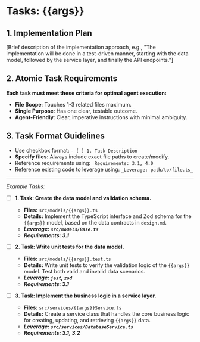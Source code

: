 # Tasks: {{args}}

## 1. Implementation Plan
[Brief description of the implementation approach, e.g., "The implementation will be done in a test-driven manner, starting with the data model, followed by the service layer, and finally the API endpoints."]

## 2. Atomic Task Requirements
**Each task must meet these criteria for optimal agent execution:**
- **File Scope**: Touches 1-3 related files maximum.
- **Single Purpose**: Has one clear, testable outcome.
- **Agent-Friendly**: Clear, imperative instructions with minimal ambiguity.

## 3. Task Format Guidelines
- Use checkbox format: `- [ ] 1. Task Description`
- **Specify files**: Always include exact file paths to create/modify.
- Reference requirements using: `_Requirements: 3.1, 4.0_`
- Reference existing code to leverage using: `_Leverage: path/to/file.ts_`

--- 
*Example Tasks:*

- [ ] **1. Task: Create the data model and validation schema.**
  - **Files:** `src/models/{{args}}.ts`
  - **Details:** Implement the TypeScript interface and Zod schema for the `{{args}}` model, based on the data contracts in `design.md`.
  - **_Leverage: `src/models/Base.ts`_**
  - **_Requirements: 3.1_**

- [ ] **2. Task: Write unit tests for the data model.**
  - **Files:** `src/models/{{args}}.test.ts`
  - **Details:** Write unit tests to verify the validation logic of the `{{args}}` model. Test both valid and invalid data scenarios.
  - **_Leverage: `jest`, `zod`_**
  - **_Requirements: 3.1_**

- [ ] **3. Task: Implement the business logic in a service layer.**
  - **Files:** `src/services/{{args}}Service.ts`
  - **Details:** Create a service class that handles the core business logic for creating, updating, and retrieving `{{args}}` data.
  - **_Leverage: `src/services/DatabaseService.ts`_**
  - **_Requirements: 3.1, 3.2_**
